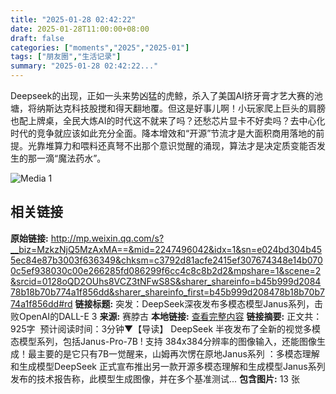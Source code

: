 ```yaml
---
title: "2025-01-28 02:42:22"
date: 2025-01-28T11:00:00+08:00
draft: false
categories: ["moments","2025","2025-01"]
tags: ["朋友圈","生活记录"]
summary: "2025-01-28 02:42:22..."
---
```


Deepseek的出现，正如一头来势凶猛的虎鲸，杀入了美国AI挤牙膏才艺大赛的池塘，将纳斯达克科技股搅和得天翻地覆。但这是好事儿啊！小玩家爬上巨头的肩膀也配上牌桌，全民大炼AI的时代这不就来了吗？还愁芯片显卡不好卖吗？去中心化时代的竞争就应该如此充分全面。降本增效和“开源”节流才是大面积商用落地的前提。光靠堆算力和喂料还真弩不出那个意识觉醒的涌现，算法才是决定质变能否发生的那一滴“魔法药水”。

![Media 1](/Moments/photos/2025-01-28/202501280242220.jpg)

## 相关链接

**原始链接:** http://mp.weixin.qq.com/s?__biz=MzkzNjQ5MzAxMA==&mid=2247496042&idx=1&sn=e024bd304b455ec84e87b3003f636349&chksm=c3792d81acfe2415ef307674348e14b0700c5ef938030c00e266285fd086299f6cc4c8c8b2d2&mpshare=1&scene=2&srcid=0128oQD2OUhs8VCZ3tNFwS8S&sharer_shareinfo=b45b999d208478b18b70b774a1f856dd&sharer_shareinfo_first=b45b999d208478b18b70b774a1f856dd#rd
**链接标题:** 突发：DeepSeek深夜发布多模态模型Janus系列，击败OpenAI的DALL-E 3
**来源:** 赛脖古
**本地链接:** [查看完整内容](/link_content/2025/01/2025-01-28-1/link_content/)
**链接摘要:** 正文共：925字  预计阅读时间：3分钟▼【导读】 DeepSeek 半夜发布了全新的视觉多模态模型系列，包括Janus-Pro-7B ! 支持 384x384分辨率的图像输入，还能图像生成！最主要的是它只有7B一觉醒来，山姆再次愣在原地Janus系列 ：多模态理解和生成模型DeepSeek 正式宣布推出另一款开源多模态理解和生成模型Janus系列发布的技术报告称，此模型生成图像，并在多个基准测试...
**包含图片:** 13 张

